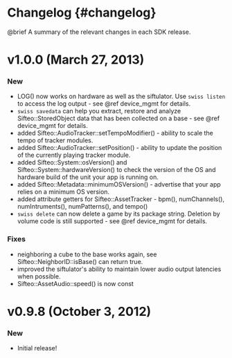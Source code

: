 Changelog      {#changelog}
===========================

@brief A summary of the relevant changes in each SDK release.

# v1.0.0 (March 27, 2013)

### New
* LOG() now works on hardware as well as the siftulator. Use `swiss listen` to access the log output - see @ref device_mgmt for details.
* `swiss savedata` can help you extract, restore and analyze Sifteo::StoredObject data that has been collected on a base - see @ref device_mgmt for details.
* added Sifteo::AudioTracker::setTempoModifier() - ability to scale the tempo of tracker modules.
* added Sifteo::AudioTracker::setPosition() - ability to update the position of the currently playing tracker module.
* added Sifteo::System::osVersion() and Sifteo::System::hardwareVersion() to check the version of the OS and hardware build of the unit your app is running on.
* added Sifteo::Metadata::minimumOSVersion() - advertise that your app relies on a minimum OS version.
* added attribute getters for Sifteo::AssetTracker - bpm(), numChannels(), numIntruments(), numPatterns(), and tempo()
* `swiss delete` can now delete a game by its package string. Deletion by volume code is still supported - see @ref device_mgmt for details.

### Fixes
* neighboring a cube to the base works again, see Sifteo::NeighborID::isBase() can return true.
* improved the siftulator's ability to maintain lower audio output latencies when possible.
* Sifteo::AssetAudio::speed() is now const

# v0.9.8 (October 3, 2012)

### New
* Initial release!
